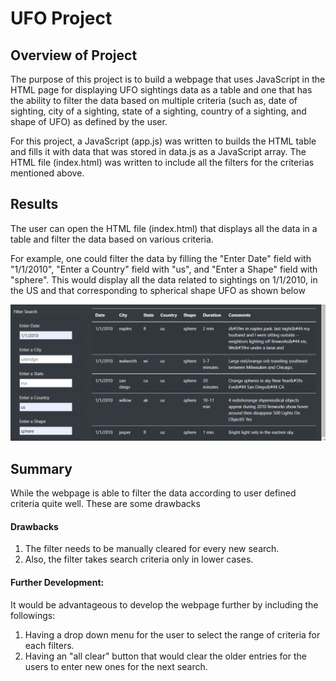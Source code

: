 # UFO Project

## Overview of Project
The purpose of this project is to build a webpage that uses JavaScript in the HTML page for displaying UFO sightings data as a table and one that has the ability to filter the data based on multiple criteria (such as, date of sighting, city of a sighting, state of a sighting, country of a sighting, and shape of UFO) as defined by the user. 

For this project, a JavaScript (app.js) was written to builds the HTML table and fills it with data that was stored in data.js as a JavaScript array. The HTML file (index.html) was written to include all the filters for the criterias mentioned above.


## Results
The user can open the HTML file (index.html) that displays all the data in a table and filter the data based on various criteria.

For example, one could filter the data by filling the "Enter Date" field with "1/1/2010", "Enter a Country" field with "us", and "Enter a Shape" field with "sphere". This would display all the data related to sightings on 1/1/2010, in the US and that corresponding to spherical shape UFO as shown below

![Figure1](/Images/UFO_filter_data.png)


## Summary
While the webpage is able to filter the data according to user defined criteria quite well. These are some drawbacks 
#### Drawbacks
1. The filter needs to be manually cleared for every new search.
2. Also, the filter takes search criteria only in lower cases. 
#### Further Development:
It would be advantageous to develop the webpage further by including the followings:
1. Having a drop down menu for the user to select the range of criteria for each filters.
2. Having an "all clear" button that would clear the older entries for the users to enter new ones for the next search.

